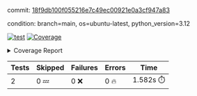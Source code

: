 commit: [18f9db100f055216e7c49ec00921e0a3cf947a83](https://github.com/rcmdnk/boto3-session/tree/18f9db100f055216e7c49ec00921e0a3cf947a83)

condition: branch=main, os=ubuntu-latest, python_version=3.12

[![test](https://github.com/rcmdnk/boto3-session/actions/workflows/test.yml/badge.svg)](https://github.com/rcmdnk/boto3-session/actions/runs/7327585437)
<a href="https://github.com/rcmdnk/boto3-session/blob/18f9db100f055216e7c49ec00921e0a3cf947a83/README.md"><img alt="Coverage" src="https://img.shields.io/badge/Coverage-48%25-orange.svg" /></a><details><summary>Coverage Report </summary><table><tr><th>File</th><th>Stmts</th><th>Miss</th><th>Cover</th><th>Missing</th></tr><tbody><tr><td colspan="5"><b>src/boto3_session</b></td></tr><tr><td>&nbsp; &nbsp;<a href="https://github.com/rcmdnk/boto3-session/blob/18f9db100f055216e7c49ec00921e0a3cf947a83/src/boto3_session/session.py">session.py</a></td><td>58</td><td>33</td><td>43%</td><td><a href="https://github.com/rcmdnk/boto3-session/blob/18f9db100f055216e7c49ec00921e0a3cf947a83/src/boto3_session/session.py#L12-L14">12&ndash;14</a>, <a href="https://github.com/rcmdnk/boto3-session/blob/18f9db100f055216e7c49ec00921e0a3cf947a83/src/boto3_session/session.py#L56-L62">56&ndash;62</a>, <a href="https://github.com/rcmdnk/boto3-session/blob/18f9db100f055216e7c49ec00921e0a3cf947a83/src/boto3_session/session.py#L65-L67">65&ndash;67</a>, <a href="https://github.com/rcmdnk/boto3-session/blob/18f9db100f055216e7c49ec00921e0a3cf947a83/src/boto3_session/session.py#L70-L90">70&ndash;90</a>, <a href="https://github.com/rcmdnk/boto3-session/blob/18f9db100f055216e7c49ec00921e0a3cf947a83/src/boto3_session/session.py#L93-L108">93&ndash;108</a>, <a href="https://github.com/rcmdnk/boto3-session/blob/18f9db100f055216e7c49ec00921e0a3cf947a83/src/boto3_session/session.py#L111-L115">111&ndash;115</a>, <a href="https://github.com/rcmdnk/boto3-session/blob/18f9db100f055216e7c49ec00921e0a3cf947a83/src/boto3_session/session.py#L118-L119">118&ndash;119</a>, <a href="https://github.com/rcmdnk/boto3-session/blob/18f9db100f055216e7c49ec00921e0a3cf947a83/src/boto3_session/session.py#L122-L123">122&ndash;123</a></td></tr><tr><td><b>TOTAL</b></td><td><b>63</b></td><td><b>33</b></td><td><b>48%</b></td><td>&nbsp;</td></tr></tbody></table></details>

| Tests | Skipped | Failures | Errors | Time |
| ----- | ------- | -------- | -------- | ------------------ |
| 2 | 0 :zzz: | 0 :x: | 0 :fire: | 1.582s :stopwatch: |

